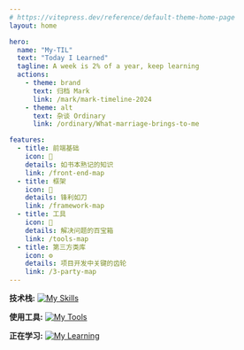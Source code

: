 ```yaml
---
# https://vitepress.dev/reference/default-theme-home-page
layout: home

hero:
  name: "My-TIL"
  text: "Today I Learned"
  tagline: A week is 2% of a year, keep learning
  actions:
    - theme: brand
      text: 归档 Mark
      link: /mark/mark-timeline-2024
    - theme: alt
      text: 杂谈 Ordinary
      link: /ordinary/What-marriage-brings-to-me

features:
  - title: 前端基础
    icon: 📘
    details: 如书本熟记的知识
    link: /front-end-map
  - title: 框架
    icon: 🔪
    details: 锋利如刀
    link: /framework-map
  - title: 工具
    icon: 🧰
    details: 解决问题的百宝箱
    link: /tools-map
  - title: 第三方类库
    icon: ⚙️
    details: 项目开发中关键的齿轮
    link: /3-party-map
---
```


**技术栈:**
[![My Skills](https://skillicons.dev/icons?i=js,ts,tailwind,vue,vite,nuxtjs,pinia,git,mongodb,nodejs,npm,pnpm,yarn)](https://skillicons.dev)

**使用工具:**
[![My Tools](https://skillicons.dev/icons?i=apple,github,gitlab,vscode,gmail,md)](https://skillicons.dev)

**正在学习:**
[![My Learning](https://skillicons.dev/icons?i=react,nestjs,mysql,docker)](https://skillicons.dev)
